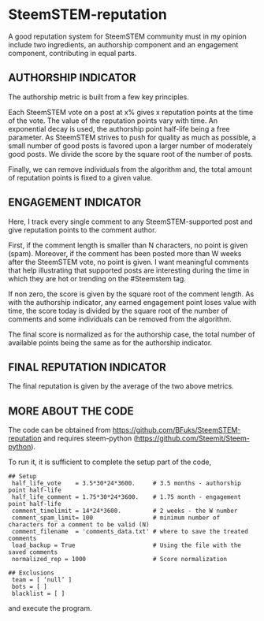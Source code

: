 # SteemSTEM-reputation

A good reputation system for SteemSTEM community must in my opinion include two
ingredients, an authorship component and an engagement component, contributing
in equal parts.

## AUTHORSHIP INDICATOR

The authorship metric is built from a few key principles.

Each SteemSTEM vote on a post at x% gives x reputation points at the time of the
vote. The value of the reputation points vary with time. An exponential decay is
used, the authorship point half-life being a free parameter. As SteemSTEM
strives to push for quality as much as possible, a small number of good posts is
favored upon a larger number of moderately good posts. We divide the score by
the square root of the number of posts.

Finally, we can remove individuals from the algorithm and, the total amount of
reputation points is fixed to a given value.

## ENGAGEMENT INDICATOR

Here, I track every single comment to any SteemSTEM-supported post and give
reputation points to the comment author.

First, if the comment length is smaller than N characters, no point is given
(spam). Moreover, if the comment has been posted more than W weeks after the
SteemSTEM vote, no point is given. I want meaningful comments that help
illustrating that supported posts are interesting during the time in which
they are hot or trending on the #Steemstem tag.

If non zero, the score is given by the square root of the comment length. As
with the authorship indicator, any earned engagement point loses value with
time, the score today is divided by the square root of the number of comments
and some individuals can be removed from the algorithm.

The final score is normalized as for the authorship case, the total number of
available points being the same as for the authorship indicator.

## FINAL REPUTATION INDICATOR

The final reputation is given by the average of the two above metrics.

## MORE ABOUT THE CODE

The code can be obtained from
  https://github.com/BFuks/SteemSTEM-reputation
and requires steem-python (https://github.com/Steemit/Steem-python).

To run it, it is sufficient to complete the setup part of the code,
```
## Setup
 half_life_vote    = 3.5*30*24*3600.     # 3.5 months - authorship point half-life
 half_life_comment = 1.75*30*24*3600.    # 1.75 month - engagement point half-life
 comment_timelimit = 14*24*3600.         # 2 weeks - the W number
 comment_spam_limit= 100                 # minimum number of characters for a comment to be valid (N)
 comment_filename  = 'comments_data.txt' # where to save the treated comments
 load_backup = True                      # Using the file with the saved comments
 normalized_rep = 1000                   # Score normalization

## Exclusions
 team = [ ‘null’ ]
 bots = [ ]
 blacklist = [ ]
```
and execute the program.
